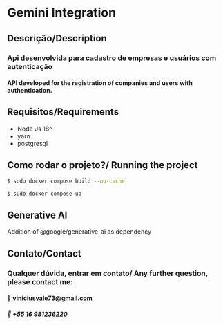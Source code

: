 # Gemini Integration

## Descrição/Description
### Api desenvolvida para cadastro de empresas e usuários com autenticação

#### API developed for the registration of companies and users with authentication.

## Requisitos/Requirements
- Node Js 18^
- yarn
- postgresql

## Como rodar o projeto?/ Running the project
```bash
$ sudo docker compose build --no-cache
```

```bash
$ sudo docker compose up
```

## Generative AI
Addition of @google/generative-ai as dependency


## Contato/Contact

### Qualquer dúvida, entrar em contato/ Any further question, please contact me:

#### :email: viniciusvale73@gmail.com
##### :iphone: +55 16 981236220

